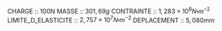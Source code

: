 CHARGE :: 100N
MASSE :: $301,69g$
CONTRAINTE :: $1,283\times 10^{8}N\centerdot m^{-2}$ 
LIMITE_D_ELASTICITE :: $2,757\times 10^{7}N\centerdot m^{-2}$ 
DEPLACEMENT :: $5,080mm$
